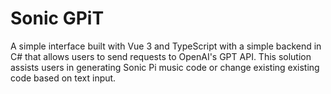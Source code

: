 # Sonic GPiT

A simple interface built with Vue 3 and TypeScript with a simple backend in C# that allows users to send requests to OpenAI's GPT API.
This solution assists users in generating Sonic Pi music code or change existing existing code based on text input.